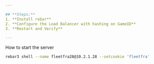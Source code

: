```yaml
---

## **Steps:**
1. **Install rebar**
2. **Configure the Load Balancer with hashing on GameID**
3. **Restart and Verify**

---
```


How to start the server
```bash
rebar3 shell --name fleetfra28@10.2.1.28 --setcookie 'fleetfra'
```